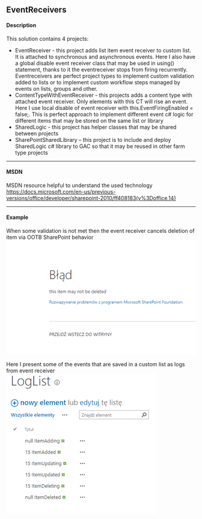 ## EventReceivers

#### Description

This solution contains 4 projects:
- EventReceiver - this project adds list item event receiver to custom list. It is attached to synchronous and asynchronous events. Here I also have a global disable event receiver class that may be used in using() statement, thanks to it the eventreceiver stops from firing recurrently. Eventreceivers are perfect project types to implement custom validation added to lists or to implement custom workflow steps managed by events on lists, groups and other.
- ContentTypeWithEventReceiver - this projects adds a content type with attached event receiver. Only elements with this CT will rise an event. Here I use local disable of event receiver with this.EventFiringEnabled = false;. This is perfect approach to implement different event c# logic for different items that may be stored on the same list or library
- SharedLogic - this project has helper classes that may be shared between projects
- SharePointSharedLibrary – this project is to include and deploy SharedLogic c# library to GAC so that it may be reused in other farm type projects

----
#### MSDN 

MSDN resource helpful to understand the used technology
https://docs.microsoft.com/en-us/previous-versions/office/developer/sharepoint-2010/ff408183(v%3Doffice.14)

---
#### Example

When some validation is not met then the event receiver cancels deletion of item via OOTB SharePoint behavior 
![](../Images/EventRecieverScreen1.png	)

Here I present some of the events that are saved in a custom list as logs from event receiver
![](../Images/EventRecieverScreen2.png	)


